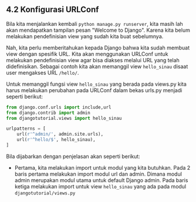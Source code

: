 ## 4.2 Konfigurasi URLConf

Bila kita menjalankan kembali `python manage.py runserver`, kita masih lah akan mendapatkan tampilan pesan "Welcome to Django". Karena kita belum melakukan pendefinisian view yang sudah kita buat sebelumnya.

Nah, kita perlu memberitahukan kepada Django bahwa kita sudah membuat view dengan spesifik URL. Kita akan menggunakan URLConf untuk melakukan pendefinisian view agar bisa diakses melalui URL yang telah didefinisikan. Sebagai contoh kita akan memanggil view `hello_sinau` disaat user mengakses URL `/hello/`.

Untuk memanggil fungsi view `hello_sinau` yang berada pada views.py kita harus melakukan perubahan pada URLConf dalam bekas urls.py menjadi seperti berikut:

```py
from django.conf.urls import include,url
from django.contrib import admin
from djangotutorial.views import hello_sinau

urlpatterns = [
    url(r'^admin/', admin.site.urls),
    url(r'^hello/$', hello_sinau),
]
```

Bila dijabarkan dengan penjelasan akan seperti berikut:

* Pertama, kita melakukan import untuk modul yang kita butuhkan. Pada 2 baris pertama melakukan import modul url dan admin. Dimana modul admin merupakan modul utama untuk default Django admin. Pada baris ketiga melakukan import untuk view `hello_sinau` yang ada pada modul `djangotutorial/views.py`




